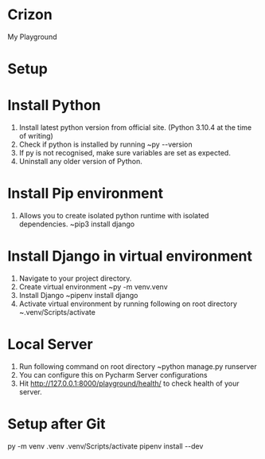 # Crizon
My Playground

# Setup

# Install Python
1. Install latest python version from official site. (Python 3.10.4 at the time of writing)
2. Check if python is installed by running 
    ~py --version
3. If py is not recognised, make sure variables are set as expected.
4. Uninstall any older version of Python.

# Install Pip environment
1. Allows you to create isolated python runtime with isolated dependencies.
~pip3 install django

# Install Django in virtual environment
1. Navigate to your project directory.
2. Create virtual environment 
~py -m venv.venv 
3. Install Django
~pipenv install django
4. Activate virtual environment by running following on root directory
~.venv/Scripts/activate

# Local Server
1. Run following command on root directory
~python manage.py runserver
2. You can configure this on Pycharm Server configurations
3. Hit http://127.0.0.1:8000/playground/health/ to check health of your server.


# Setup after Git
py -m venv .venv
.venv/Scripts/activate
pipenv install --dev